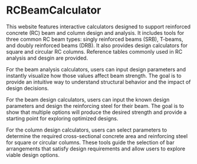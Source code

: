 # RCBeamCalculator

<div style="max-width: 800px; margin: 0 auto; text-align: left;">
    <p>
        This website features interactive calculators designed to support reinforced concrete (RC) beam and column design and analysis. 
        It includes tools for three common RC beam types: singly reinforced beams (SRB), T-beams, and doubly reinforced beams (DRB). It also
        provides design calculators for square and circular RC columns. Reference tables commonly used in RC analysis and desgin are provided. 
    </p>
    </div>
    <div style="max-width: 800px; margin: 0 auto; text-align: left;">
    <p>
        For the beam analysis calculators, users can input design parameters and instantly visualize how those values affect beam strength. 
        The goal is to provide an intuitive way to understand structural behavior and the impact of design decisions.
    </p>
    </div>
    <div style="max-width: 800px; margin: 0 auto; text-align: left;">
    <p>
        For the beam design calculators, users can input the known design parameters and design the reinforcing steel for their beam. 
        The goal is to show that multiple options will produce the desired strength and provide a starting point for exploring optimized designs.
    </p>
    </div>
    <div style="max-width: 800px; margin: 0 auto; text-align: left;">
    <p>
        For the column design calculators, users can select parameters to determine the required cross-sectional concrete area and reinforcing 
        steel for square or circular columns. These tools guide the selection of bar arrangements that satisfy design requirements and allow 
        users to explore viable design options.
    </p>
    </div>
